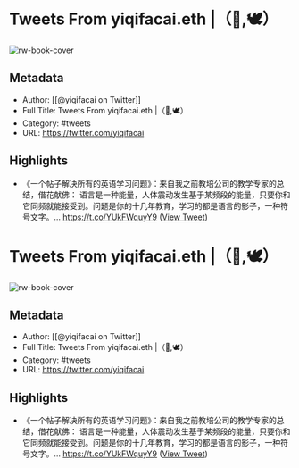 # Tweets From yiqifacai.eth |（📜,🕊）

![rw-book-cover](https://pbs.twimg.com/profile_images/1806713276929380352/PkBh-Mns.jpg)

## Metadata
- Author: [[@yiqifacai on Twitter]]
- Full Title: Tweets From yiqifacai.eth |（📜,🕊）
- Category: #tweets
- URL: https://twitter.com/yiqifacai

## Highlights
- 《一个帖子解决所有的英语学习问题》：来自我之前教培公司的教学专家的总结，借花献佛：
  语言是一种能量，人体震动发生基于某频段的能量，只要你和它同频就能接受到。问题是你的十几年教育，学习的都是语言的影子，一种符号文字。… https://t.co/YUkFWquyY9 ([View Tweet](https://twitter.com/yiqifacai/status/1651648150564925440))
# Tweets From yiqifacai.eth |（📜,🕊）

![rw-book-cover](https://pbs.twimg.com/profile_images/1806713276929380352/PkBh-Mns.jpg)

## Metadata
- Author: [[@yiqifacai on Twitter]]
- Full Title: Tweets From yiqifacai.eth |（📜,🕊）
- Category: #tweets
- URL: https://twitter.com/yiqifacai

## Highlights
- 《一个帖子解决所有的英语学习问题》：来自我之前教培公司的教学专家的总结，借花献佛：
  语言是一种能量，人体震动发生基于某频段的能量，只要你和它同频就能接受到。问题是你的十几年教育，学习的都是语言的影子，一种符号文字。… https://t.co/YUkFWquyY9 ([View Tweet](https://twitter.com/yiqifacai/status/1651648150564925440))
